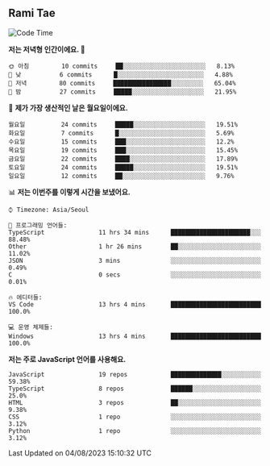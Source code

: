 ## Rami Tae

<!--START_SECTION:waka-->
![Code Time](http://img.shields.io/badge/Code%20Time-887%20hrs%2038%20mins-blue)

**저는 저녁형 인간이에요. 🦉** 

```text
🌞 아침         10 commits     ██░░░░░░░░░░░░░░░░░░░░░░░   8.13% 
🌆 낮　         6 commits      █░░░░░░░░░░░░░░░░░░░░░░░░   4.88% 
🌃 저녁         80 commits     ████████████████░░░░░░░░░   65.04% 
🌙 밤　         27 commits     █████░░░░░░░░░░░░░░░░░░░░   21.95%

```
📅 **제가 가장 생산적인 날은 월요일이에요.** 

```text
월요일          24 commits     █████░░░░░░░░░░░░░░░░░░░░   19.51% 
화요일          7 commits      █░░░░░░░░░░░░░░░░░░░░░░░░   5.69% 
수요일          15 commits     ███░░░░░░░░░░░░░░░░░░░░░░   12.2% 
목요일          19 commits     ███░░░░░░░░░░░░░░░░░░░░░░   15.45% 
금요일          22 commits     ████░░░░░░░░░░░░░░░░░░░░░   17.89% 
토요일          24 commits     █████░░░░░░░░░░░░░░░░░░░░   19.51% 
일요일          12 commits     ██░░░░░░░░░░░░░░░░░░░░░░░   9.76%

```


📊 **저는 이번주를 이렇게 시간을 보냈어요.** 

```text
⌚︎ Timezone: Asia/Seoul

💬 프로그래밍 언어들: 
TypeScript               11 hrs 34 mins      ██████████████████████░░░   88.48% 
Other                    1 hr 26 mins        ██░░░░░░░░░░░░░░░░░░░░░░░   11.02% 
JSON                     3 mins              ░░░░░░░░░░░░░░░░░░░░░░░░░   0.49% 
C                        0 secs              ░░░░░░░░░░░░░░░░░░░░░░░░░   0.01%

🔥 에디터들: 
VS Code                  13 hrs 4 mins       █████████████████████████   100.0%

💻 운영 체제들: 
Windows                  13 hrs 4 mins       █████████████████████████   100.0%

```

**저는 주로 JavaScript 언어를 사용해요.** 

```text
JavaScript               19 repos            ██████████████░░░░░░░░░░░   59.38% 
TypeScript               8 repos             ██████░░░░░░░░░░░░░░░░░░░   25.0% 
HTML                     3 repos             ██░░░░░░░░░░░░░░░░░░░░░░░   9.38% 
CSS                      1 repo              ░░░░░░░░░░░░░░░░░░░░░░░░░   3.12% 
Python                   1 repo              ░░░░░░░░░░░░░░░░░░░░░░░░░   3.12%

```



 Last Updated on 04/08/2023 15:10:32 UTC
<!--END_SECTION:waka-->
